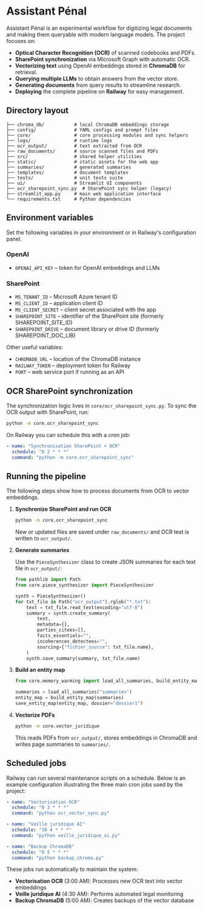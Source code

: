 # Assistant Pénal

Assistant Pénal is an experimental workflow for digitizing legal documents and making them queryable with modern language models. The project focuses on:

- **Optical Character Recognition (OCR)** of scanned codebooks and PDFs.
- **SharePoint synchronization** via Microsoft Graph with automatic OCR.
- **Vectorizing text** using OpenAI embeddings stored in **ChromaDB** for retrieval.
- **Querying multiple LLMs** to obtain answers from the vector store.
- **Generating documents** from query results to streamline research.
- **Deploying** the complete pipeline on **Railway** for easy management.

## Directory layout

```
├── chroma_db/           # local ChromaDB embeddings storage
├── config/              # YAML configs and prompt files
├── core/                # core processing modules and sync helpers
├── logs/                # runtime logs
├── ocr_output/          # text extracted from OCR
├── raw_documents/       # source scanned files and PDFs
├── src/                 # shared helper utilities
├── static/              # static assets for the web app
├── summaries/           # generated summaries
├── templates/           # document templates
├── tests/               # unit tests suite
├── ui/                  # Streamlit UI components
├── ocr_sharepoint_sync.py  # SharePoint sync helper (legacy)
├── streamlit_app.py     # main web application interface
└── requirements.txt     # Python dependencies
```

## Environment variables

Set the following variables in your environment or in Railway's configuration panel.

### OpenAI

- `OPENAI_API_KEY` – token for OpenAI embeddings and LLMs

### SharePoint

- `MS_TENANT_ID` – Microsoft Azure tenant ID
- `MS_CLIENT_ID` – application client ID
- `MS_CLIENT_SECRET` – client secret associated with the app
- `SHAREPOINT_SITE` – identifier of the SharePoint site (formerly SHAREPOINT_SITE_ID)
- `SHAREPOINT_DRIVE` – document library or drive ID (formerly SHAREPOINT_DOC_LIB)

Other useful variables:

- `CHROMADB_URL` – location of the ChromaDB instance
- `RAILWAY_TOKEN` – deployment token for Railway
- `PORT` – web service port if running as an API


## OCR SharePoint synchronization

The synchronization logic lives in ``core/ocr_sharepoint_sync.py``. To sync the
OCR output with SharePoint, run:

```bash
python -m core.ocr_sharepoint_sync
```

On Railway you can schedule this with a cron job:

```yaml
- name: "Synchronisation SharePoint + OCR"
  schedule: "0 2 * * *"
  command: "python -m core.ocr_sharepoint_sync"
```

## Running the pipeline

The following steps show how to process documents from OCR to vector embeddings.

1. **Synchronize SharePoint and run OCR**

   ```bash
   python -m core.ocr_sharepoint_sync
   ```

   New or updated files are saved under `raw_documents/` and OCR text is written
   to `ocr_output/`.

2. **Generate summaries**

   Use the `PieceSynthesizer` class to create JSON summaries for each text file
   in `ocr_output/`:

   ```python
   from pathlib import Path
   from core.piece_synthesizer import PieceSynthesizer

   synth = PieceSynthesizer()
   for txt_file in Path("ocr_output").rglob("*.txt"):
       text = txt_file.read_text(encoding="utf-8")
       summary = synth.create_summary(
           text,
           metadata={},
           parties_citees=[],
           faits_essentiels="",
           incoherences_detectees="",
           sourcing={"fichier_source": txt_file.name},
       )
       synth.save_summary(summary, txt_file.name)
   ```

3. **Build an entity map**

   ```python
   from core.memory_warming import load_all_summaries, build_entity_map, save_entity_map

   summaries = load_all_summaries("summaries")
   entity_map = build_entity_map(summaries)
   save_entity_map(entity_map, dossier="dossier1")
   ```

4. **Vectorize PDFs**

   ```bash
   python -m core.vector_juridique
   ```

   This reads PDFs from `ocr_output/`, stores embeddings in ChromaDB and writes
   page summaries to `summaries/`.

## Scheduled jobs

Railway can run several maintenance scripts on a schedule. Below is an example
configuration illustrating the three main cron jobs used by the project:

```yaml
- name: "Vectorisation OCR"
  schedule: "0 3 * * *"
  command: "python ocr_vector_sync.py"

- name: "Veille juridique AI"
  schedule: "30 4 * * *"
  command: "python veille_juridique_ai.py"

- name: "Backup ChromaDB"
  schedule: "0 5 * * *"
  command: "python backup_chroma.py"
```

These jobs run automatically to maintain the system:
- **Vectorisation OCR** (3:00 AM): Processes new OCR text into vector embeddings
- **Veille juridique AI** (4:30 AM): Performs automated legal monitoring
- **Backup ChromaDB** (5:00 AM): Creates backups of the vector database
